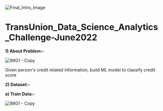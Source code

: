 ![Final_Intro_Image](https://user-images.githubusercontent.com/84449238/201462733-436e990c-804a-4824-9d2e-32e71c337d1c.jpg)

# TransUnion_Data_Science_Analytics_Challenge-June2022

**1) About Problem:-**

![IMG1 - Copy](https://user-images.githubusercontent.com/84449238/201463516-d663731e-8f35-4a82-bb57-6b23b16bb545.JPG)

Given person's credit related information, build ML model to classify credit score

**2) Dataset:-**

**a) Train Data:-**

![IMG1 - Copy](https://user-images.githubusercontent.com/84449238/201463461-85d11dbc-c191-4d79-b412-5274137fbd10.JPG)

